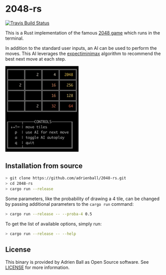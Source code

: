 # 2048-rs
[![Travis Build Status](https://travis-ci.org/adrienball/2048-rs.svg?branch=master)](https://travis-ci.org/adrienball/2048-rs)

This is a Rust implementation of the famous [2048 game](https://en.wikipedia.org/wiki/2048_\(video_game\)) which runs in the terminal.

In addition to the standard user inputs, an AI can be used to perform the moves. This AI leverages the [expectiminimax](https://en.wikipedia.org/wiki/Expectiminimax) algorithm to recommend the best next move at each step.

<p align="left">
    <img src="./.img/screenshot.png?raw=true" alt="Game screenshot" width="230">
</p>

## Installation from source

```bash
> git clone https://github.com/adrienball/2048-rs.git
> cd 2048-rs
> cargo run --release
```

Some parameters, like the probability of drawing a 4 tile, can be changed by passing additional parameters to the `cargo run` command:

```bash
> cargo run --release -- --proba-4 0.5
```

To get the list of available options, simply run:

```bash
> cargo run --release -- --help
```

## License

This binary is provided by Adrien Ball as Open Source software. See [LICENSE](LICENSE) for 
more information.
